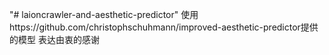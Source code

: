 "# laioncrawler-and-aesthetic-predictor" 
 使用https://github.com/christophschuhmann/improved-aesthetic-predictor提供的模型 表达由衷的感谢
